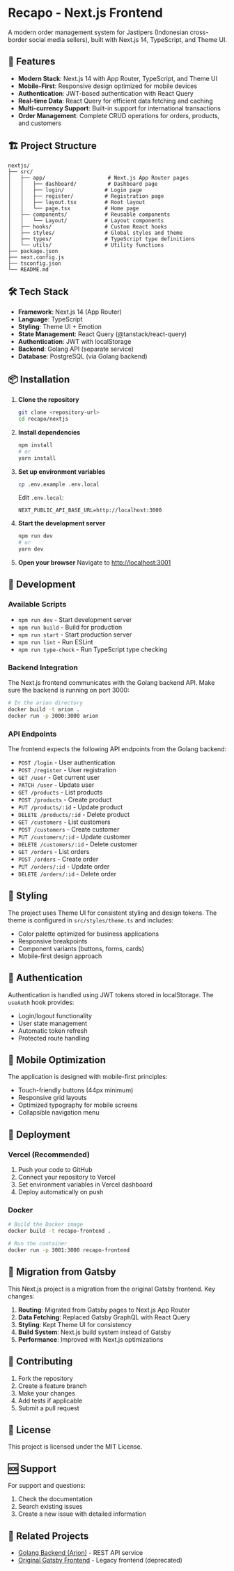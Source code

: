 # Recapo - Next.js Frontend

A modern order management system for Jastipers (Indonesian cross-border social media sellers), built with Next.js 14, TypeScript, and Theme UI.

## 🚀 Features

- **Modern Stack**: Next.js 14 with App Router, TypeScript, and Theme UI
- **Mobile-First**: Responsive design optimized for mobile devices
- **Authentication**: JWT-based authentication with React Query
- **Real-time Data**: React Query for efficient data fetching and caching
- **Multi-currency Support**: Built-in support for international transactions
- **Order Management**: Complete CRUD operations for orders, products, and customers

## 🏗️ Project Structure

```
nextjs/
├── src/
│   ├── app/                    # Next.js App Router pages
│   │   ├── dashboard/          # Dashboard page
│   │   ├── login/             # Login page
│   │   ├── register/          # Registration page
│   │   ├── layout.tsx         # Root layout
│   │   └── page.tsx           # Home page
│   ├── components/            # Reusable components
│   │   └── Layout/            # Layout components
│   ├── hooks/                 # Custom React hooks
│   ├── styles/                # Global styles and theme
│   ├── types/                 # TypeScript type definitions
│   └── utils/                 # Utility functions
├── package.json
├── next.config.js
├── tsconfig.json
└── README.md
```

## 🛠️ Tech Stack

- **Framework**: Next.js 14 (App Router)
- **Language**: TypeScript
- **Styling**: Theme UI + Emotion
- **State Management**: React Query (@tanstack/react-query)
- **Authentication**: JWT with localStorage
- **Backend**: Golang API (separate service)
- **Database**: PostgreSQL (via Golang backend)

## 📦 Installation

1. **Clone the repository**
   ```bash
   git clone <repository-url>
   cd recapo/nextjs
   ```

2. **Install dependencies**
   ```bash
   npm install
   # or
   yarn install
   ```

3. **Set up environment variables**
   ```bash
   cp .env.example .env.local
   ```

   Edit `.env.local`:
   ```env
   NEXT_PUBLIC_API_BASE_URL=http://localhost:3000
   ```

4. **Start the development server**
   ```bash
   npm run dev
   # or
   yarn dev
   ```

5. **Open your browser**
   Navigate to [http://localhost:3001](http://localhost:3001)

## 🔧 Development

### Available Scripts

- `npm run dev` - Start development server
- `npm run build` - Build for production
- `npm run start` - Start production server
- `npm run lint` - Run ESLint
- `npm run type-check` - Run TypeScript type checking

### Backend Integration

The Next.js frontend communicates with the Golang backend API. Make sure the backend is running on port 3000:

```bash
# In the arion directory
docker build -t arion .
docker run -p 3000:3000 arion
```

### API Endpoints

The frontend expects the following API endpoints from the Golang backend:

- `POST /login` - User authentication
- `POST /register` - User registration
- `GET /user` - Get current user
- `PATCH /user` - Update user
- `GET /products` - List products
- `POST /products` - Create product
- `PUT /products/:id` - Update product
- `DELETE /products/:id` - Delete product
- `GET /customers` - List customers
- `POST /customers` - Create customer
- `PUT /customers/:id` - Update customer
- `DELETE /customers/:id` - Delete customer
- `GET /orders` - List orders
- `POST /orders` - Create order
- `PUT /orders/:id` - Update order
- `DELETE /orders/:id` - Delete order

## 🎨 Styling

The project uses Theme UI for consistent styling and design tokens. The theme is configured in `src/styles/theme.ts` and includes:

- Color palette optimized for business applications
- Responsive breakpoints
- Component variants (buttons, forms, cards)
- Mobile-first design approach

## 🔐 Authentication

Authentication is handled using JWT tokens stored in localStorage. The `useAuth` hook provides:

- Login/logout functionality
- User state management
- Automatic token refresh
- Protected route handling

## 📱 Mobile Optimization

The application is designed with mobile-first principles:

- Touch-friendly buttons (44px minimum)
- Responsive grid layouts
- Optimized typography for mobile screens
- Collapsible navigation menu

## 🚀 Deployment

### Vercel (Recommended)

1. Push your code to GitHub
2. Connect your repository to Vercel
3. Set environment variables in Vercel dashboard
4. Deploy automatically on push

### Docker

```bash
# Build the Docker image
docker build -t recapo-frontend .

# Run the container
docker run -p 3001:3000 recapo-frontend
```

## 🔄 Migration from Gatsby

This Next.js project is a migration from the original Gatsby frontend. Key changes:

1. **Routing**: Migrated from Gatsby pages to Next.js App Router
2. **Data Fetching**: Replaced Gatsby GraphQL with React Query
3. **Styling**: Kept Theme UI for consistency
4. **Build System**: Next.js build system instead of Gatsby
5. **Performance**: Improved with Next.js optimizations

## 🤝 Contributing

1. Fork the repository
2. Create a feature branch
3. Make your changes
4. Add tests if applicable
5. Submit a pull request

## 📄 License

This project is licensed under the MIT License.

## 🆘 Support

For support and questions:

1. Check the documentation
2. Search existing issues
3. Create a new issue with detailed information

## 🔗 Related Projects

- [Golang Backend (Arion)](../arion/) - REST API service
- [Original Gatsby Frontend](../) - Legacy frontend (deprecated)
